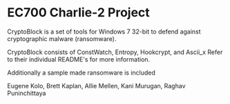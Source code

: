 # EC700 Charlie-2 Project

CryptoBlock is a set of tools for Windows 7 32-bit to defend against cryptographic malware (ransomware).

CryptoBlock consists of ConstWatch, Entropy, Hookcrypt, and Ascii_x
Refer to their individual README's for more information.

Additionally a sample made ransomware is included

Eugene Kolo, Brett Kaplan, Allie Mellen, Kani Murugan, Raghav Puninchittaya
